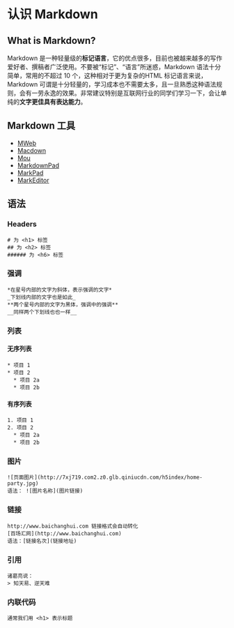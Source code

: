 # 认识 Markdown
## What is Markdown?
Markdown 是一种轻量级的**标记语言**，它的优点很多，目前也被越来越多的写作爱好者、撰稿者广泛使用。不要被“标记”、“语言”所迷惑，Markdown 语法十分简单，常用的不超过 10 个，这种相对于更为复杂的HTML 标记语言来说，Markdown 可谓是十分轻量的，学习成本也不需要太多，且一旦熟悉这种语法规则，会有一劳永逸的效果。非常建议特别是互联网行业的同学们学习一下，会让单纯的**文字更佳具有表达能力**。
## Markdown 工具
* [MWeb](http://zh.mweb.im/)
* [Macdown](http://macdown.uranusjr.com/)
* [Mou](http://mouapp.com/)
* [MarkdownPad](http://www.markdownpad.com/)
* [MarkPad](http://code52.org/DownmarkerWPF/)
* [MarkEditor](http://markeditor.com/app/markeditor)


## 语法
### Headers
```
# 为 <h1> 标签
## 为 <h2> 标签
###### 为 <h6> 标签
```
### 强调
```
*在星号内部的文字为斜体，表示强调的文字*
_下划线内部的文字也是如此_
**两个星号内部的文字为黑体，强调中的强调**
__同样两个下划线也也一样__
```
### 列表
#### 无序列表
```
* 项目 1
* 项目 2
  * 项目 2a
  * 项目 2b
```
#### 有序列表
```
1. 项目 1
2. 项目 2
  * 项目 2a
  * 项目 2b
```
### 图片
```
![页面图片](http://7xj719.com2.z0.glb.qiniucdn.com/h5index/home-party.jpg)
语法： ![图片名称](图片链接)
```
### 链接
```
http://www.baichanghui.com 链接格式会自动转化
[百场汇网](http://www.baichanghui.com)
语法：[链接名次](链接地址)
```
### 引用
```
诸葛亮说：
> 知天易、逆天难
```
### 内联代码
```
通常我们用 <h1> 表示标题
```


